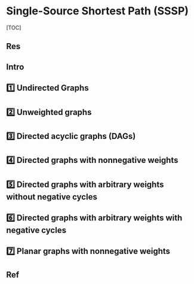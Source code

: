 # Single-Source Shortest Path (SSSP)

[TOC]



## Res


## Intro

## 1️⃣ Undirected Graphs

## 2️⃣ Unweighted graphs


## 3️⃣ Directed acyclic graphs (DAGs)


## 4️⃣ Directed graphs with nonnegative weights


## 5️⃣ Directed graphs with arbitrary weights without negative cycles


## 6️⃣ Directed graphs with arbitrary weights with negative cycles


## 7️⃣ Planar graphs with nonnegative weights




## Ref
[👍 七）通俗易懂理解——dijkstra算法求最短路径 | 知乎]: https://www.zhihu.com/tardis/zm/art/40338107?source_id=1003

[Shortest Path Problem | Wikipedia]: https://en.wikipedia.org/wiki/Shortest_path_problem




